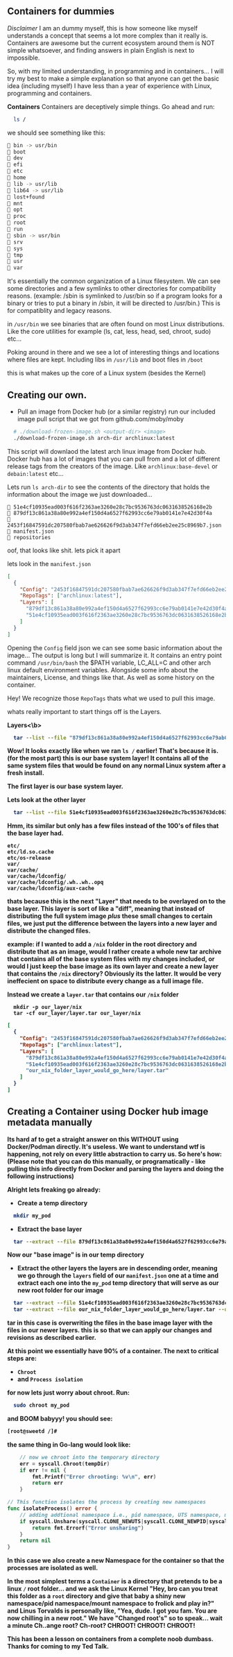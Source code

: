 ## Containers for dummies

_Disclaimer_
I am an dummy myself, this is how someone like myself understands
a concept that seems a lot more complex than it really is. Containers are awesome
but the current ecosystem around them is NOT simple whatsoever, and finding answers
in plain English is next to impossible.

So, with my limited understanding, in programming and in containers...
I will try my best to make a simple explanation so that anyone can get the
basic idea (including myself) I have less than a year of experience with Linux, programming
and containers.

**Containers**
Containers are deceptively simple things.
Go ahead and run:

```sh
  ls /
```

we should see something like this:

```sh
 bin -> usr/bin
 boot
 dev
 efi
 etc
󱂵 home
 lib -> usr/lib
 lib64 -> usr/lib
 lost+found
 mnt
 opt
 proc
 root
 run
 sbin -> usr/bin
 srv
 sys
 tmp
 usr
 var
```

It's essentially the common organization of a Linux filesystem. We can see some
directories and a few symlinks to other directories for compatibility reasons.
(example: /sbin is symlinked to /usr/bin so if a program looks for a binary or tries
to put a binary in /sbin, it will be directed to /usr/bin.) This is for compatiblity
and legacy reasons.

in `/usr/bin` we see binaries that are often found on most Linux distributions. Like
the core utilities for example (ls, cat, less, head, sed, chroot, sudo) etc...

Poking around in there and we see a lot of interesting things and locations where
files are kept. Including libs in `/usr/lib` and boot files in `/boot`

this is what makes up the core of a Linux system (besides the Kernel)

## Creating our own.

- Pull an image from Docker hub (or a similar registry)
  run our included image pull script that we got from github.com/moby/moby

```sh
  # ./download-frozen-image.sh <output-dir> <image>
  ./download-frozen-image.sh arch-dir archlinux:latest
```

This script will downlaod the latest arch linux image from Docker hub.
Docker hub has a lot of images that you can pull from and a lot of different
release tags from the creators of the image. Like `archlinux:base-devel` or
`debain:latest` etc...

Lets run `ls arch-dir` to see the contents of the directory that holds the information
about the image we just downloaded...

```
 51e4cf10935ead003f616f2363ae3260e28c7bc9536763dc0631638526168e2b
 879df13c861a38a80e992a4ef150d4a6527f62993cc6e79ab0141e7e42d30f4a
 2453f16847591dc207580fbab7ae626626f9d3ab347f7efd66eb2ee25c8969b7.json
 manifest.json
 repositories
```

oof, that looks like shit.
lets pick it apart

lets look in the `manifest.json`

```json
[
  {
    "Config": "2453f16847591dc207580fbab7ae626626f9d3ab347f7efd66eb2ee25c8969b7.json",
    "RepoTags": ["archlinux:latest"],
    "Layers": [
      "879df13c861a38a80e992a4ef150d4a6527f62993cc6e79ab0141e7e42d30f4a/layer.tar",
      "51e4cf10935ead003f616f2363ae3260e28c7bc9536763dc0631638526168e2b/layer.tar"
    ]
  }
]
```

Opening the `Config` field json we can see some basic information about the image...
The output is long but I will summarize it. It contains an entry point command `/usr/bin/bash`
the $PATH variable, LC_ALL=C and other arch linux default environment variables. Alongside some
info about the maintainers, License, and things like that. As well as some history on the container.

Hey! We recognize those `RepoTags` thats what we used to pull this image.

whats really important to start things off is the Layers.

<b>Layers<\b>

```sh
  tar --list --file "879df13c861a38a80e992a4ef150d4a6527f62993cc6e79ab0141e7e42d30f4a/layer.tar
```

Wow! It looks exactly like when we ran `ls /` earlier! That's because it is. (for the most part)
this is our base system layer! It contains all of the same system files that would be found on
any normal Linux system after a fresh install.

The first layer is our base system layer.

Lets look at the other layer

```sh
  tar --list --file 51e4cf10935ead003f616f2363ae3260e28c7bc9536763dc0631638526168e2b/layer.tar
```

Hmm, its similar but only has a few files instead of the 100's of files that the base layer had.

```
etc/
etc/ld.so.cache
etc/os-release
var/
var/cache/
var/cache/ldconfig/
var/cache/ldconfig/.wh..wh..opq
var/cache/ldconfig/aux-cache
```

thats because this is the next "Layer" that needs to be overlayed on to the base layer.
This layer is sort of like a "diff", meaning that instead of distributing the full system
image _plus_ these small changes to certain files, we just put the difference between
the layers into a new layer and distribute the changed files.

example:
if I wanted to add a `/nix` folder in the root directory and distribute that as an image,
would I rather create a whole new tar archive that contains all of the base system files
with my changes included, or would I just keep the base image as its own layer and create
a new layer that contains the `/nix` directory? Obviously its the latter. It would be very
ineffecient on space to distribute every change as a full image file.

Instead we create a `layer.tar` that contains our `/nix` folder

```
  mkdir -p our_layer/nix
  tar -cf our_layer/layer.tar our_layer/nix
```

```json
[
  {
    "Config": "2453f16847591dc207580fbab7ae626626f9d3ab347f7efd66eb2ee25c8969b7.json",
    "RepoTags": ["archlinux:latest"],
    "Layers": [
      "879df13c861a38a80e992a4ef150d4a6527f62993cc6e79ab0141e7e42d30f4a/layer.tar",
      "51e4cf10935ead003f616f2363ae3260e28c7bc9536763dc0631638526168e2b/layer.tar",
      "our_nix_folder_layer_would_go_here/layer.tar"
    ]
  }
]
```

## Creating a Container using Docker hub image metadata manually

Its hard af to get a straight answer on this WITHOUT using Docker/Podman directly.
It's useless. We want to understand wtf is happening, not rely on every little abstraction
to carry us. So here's how:
(Please note that you can do this manually, or programatically - like pulling this info
directly from Docker and parsing the layers and doing the following instructions)

Alright lets freaking go already:

- Create a temp directory

```sh
  mkdir my_pod
```

- Extract the base layer

```sh
  tar --extract --file 879df13c861a38a80e992a4ef150d4a6527f62993cc6e79ab0141e7e42d30f4a/layer.tar --directory=my_pod/
```

Now our "base image" is in our temp directory

- Extract the other layers
  the layers are in descending order, meaning we go through the `layers` field of our `manifest.json`
  one at a time and extract each one into the `my_pod` temp directory that will serve as our new root
  folder for our image

```sh
  tar --extract --file 51e4cf10935ead003f616f2363ae3260e28c7bc9536763dc0631638526168e2b/layer.tar --directory=my_pod/
  tar --extract --file our_nix_folder_layer_would_go_here/layer.tar --directory=my_pod/
```

tar in this case is overwriting the files in the base image layer with the files in our newer layers.
this is so that we can apply our changes and revisions as described earlier.

At this point we essentially have 90% of a container.
The next to critical steps are:

- `Chroot`
- and `Process isolation`

for now lets just worry about chroot. Run:

```sh
  sudo chroot my_pod
```

and BOOM babyyy! you should see:

```sh
[root@sweetd /]#
```

the same thing in Go-lang would look like:

```go
	// now we chroot into the temporary directory
	err = syscall.Chroot(tempDir)
	if err != nil {
		fmt.Printf("Error chrooting: %v\n", err)
		return err
	}

// This function isolates the process by creating new namespaces
func isolateProcess() error {
	// adding addtional namespace i.e., pid namespace, UTS namespace, mount namespace for more isolation
	if syscall.Unshare(syscall.CLONE_NEWUTS|syscall.CLONE_NEWPID|syscall.CLONE_NEWNS) != nil {
		return fmt.Errorf("Error unsharing")
	}
	return nil
}
```

In this case we also create a new Namespace for the container so that the processes are isolated
as well.

In the most simplest terms a `Container` is a directory that pretends to be a linux `/` root folder...
and we ask the Linux Kernel "Hey, bro can you treat this folder as a `root` directory and give
that baby a shiny new namespace/pid namespace/mount namespace to frolick and play in?" and
Linus Torvalds is personally like, "Yea, dude. I got you fam. You are now chilling in a new root."
We have "Changed root's" so to speak... wait a minute Ch..ange root? Ch-root? CHROOT! CHROOT! CHROOT!

This has been a lesson on containers from a complete noob dumbass. Thanks for coming to my Ted Talk.
